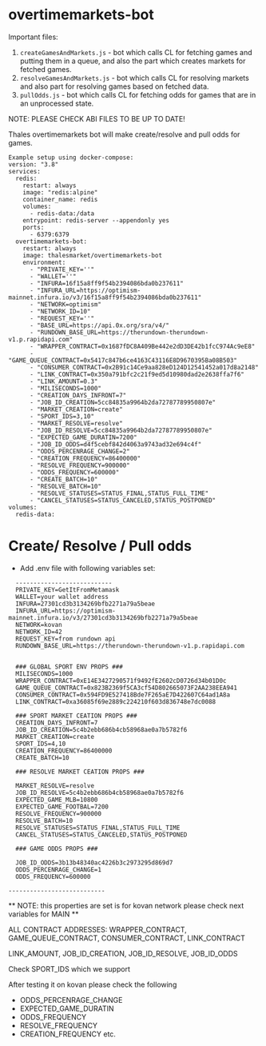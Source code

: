 # overtimemarkets-bot

Important files:

1. `createGamesAndMarkets.js` - bot which calls CL for fetching games and putting them in a queue, and also the part which creates markets for fetched games.
2. `resolveGamesAndMarkets.js` - bot which calls CL for resolving markets and also part for resolving games based on fetched data.
3. `pullOdds.js` - bot which calls CL for fetching odds for games that are in an unprocessed state.

NOTE: PLEASE CHECK ABI FILES TO BE UP TO DATE!

Thales overtimemarkets bot will make create/resolve and pull odds for games.  

```
Example setup using docker-compose:
version: "3.8"
services:
  redis:
    restart: always
    image: "redis:alpine"
    container_name: redis
    volumes:
      - redis-data:/data
    entrypoint: redis-server --appendonly yes
    ports:
      - 6379:6379
  overtimemarkets-bot:
    restart: always
    image: thalesmarket/overtimemarkets-bot
    environment:
      - "PRIVATE_KEY=''"
      - "WALLET=''"
      - "INFURA=16f15a8ff9f54b2394086bda0b237611"
      - "INFURA_URL=https://optimism-mainnet.infura.io/v3/16f15a8ff9f54b2394086bda0b237611"
      - "NETWORK=optimism"
      - "NETWORK_ID=10"
      - "REQUEST_KEY=''"
      - "BASE_URL=https://api.0x.org/sra/v4/"
      - "RUNDOWN_BASE_URL=https://therundown-therundown-v1.p.rapidapi.com"
      - "WRAPPER_CONTRACT=0x1687fDC8A409Be442e2dD3DE42b1fcC974Ac9eE8"
      - "GAME_QUEUE_CONTRACT=0x5417c847b6ce4163C43116E8D9670395Ba08B503"
      - "CONSUMER_CONTRACT=0x2B91c14Ce9aa828eD124D12541452a017d8a2148"
      - "LINK_CONTRACT=0x350a791bfc2c21f9ed5d10980dad2e2638ffa7f6"
      - "LINK_AMOUNT=0.3"
      - "MILISECONDS=1000"
      - "CREATION_DAYS_INFRONT=7"
      - "JOB_ID_CREATION=5cc84835a9964b2da72787789950807e"
      - "MARKET_CREATION=create"
      - "SPORT_IDS=3,10"
      - "MARKET_RESOLVE=resolve"
      - "JOB_ID_RESOLVE=5cc84835a9964b2da72787789950807e"
      - "EXPECTED_GAME_DURATIN=7200"
      - "JOB_ID_ODDS=d4f5cebf842d4063a9743ad32e694c4f"
      - "ODDS_PERCENRAGE_CHANGE=2"
      - "CREATION_FREQUENCY=86400000"
      - "RESOLVE_FREQUENCY=900000"
      - "ODDS_FREQUENCY=600000"
      - "CREATE_BATCH=10"
      - "RESOLVE_BATCH=10"
      - "RESOLVE_STATUSES=STATUS_FINAL,STATUS_FULL_TIME"
      - "CANCEL_STATUSES=STATUS_CANCELED,STATUS_POSTPONED"
volumes:
  redis-data:

```

# Create/ Resolve / Pull odds
 
- Add .env file with following variables set:
```
  ---------------------------  
  PRIVATE_KEY=GetItFromMetamask  
  WALLET=your wallet address    
  INFURA=27301cd3b3134269bfb2271a79a5beae    
  INFURA_URL=https://optimism-mainnet.infura.io/v3/27301cd3b3134269bfb2271a79a5beae    
  NETWORK=kovan    
  NETWORK_ID=42
  REQUEST_KEY=from rundown api
  RUNDOWN_BASE_URL=https://therundown-therundown-v1.p.rapidapi.com


  ### GLOBAL SPORT ENV PROPS ###  
  MILISECONDS=1000  
  WRAPPER_CONTRACT=0xE14E3427290571f9492fE2602cD0726d34b01D0c   
  GAME_QUEUE_CONTRACT=0x823B2369f5CA3cf54D802665073F2AA238EEA941  
  CONSUMER_CONTRACT=0x594FD9E527418Bde7F265aE7D422607C64ad1A8a  
  LINK_CONTRACT=0xa36085f69e2889c224210f603d836748e7dc0088  

  ### SPORT MARKET CEATION PROPS ###  
  CREATION_DAYS_INFRONT=7  
  JOB_ID_CREATION=5c4b2ebb686b4cb58968ae0a7b5782f6  
  MARKET_CREATION=create  
  SPORT_IDS=4,10  
  CREATION_FREQUENCY=86400000
  CREATE_BATCH=10

  ### RESOLVE MARKET CEATION PROPS ###  

  MARKET_RESOLVE=resolve  
  JOB_ID_RESOLVE=5c4b2ebb686b4cb58968ae0a7b5782f6  
  EXPECTED_GAME_MLB=10800
  EXPECTED_GAME_FOOTBAL=7200
  RESOLVE_FREQUENCY=900000
  RESOLVE_BATCH=10
  RESOLVE_STATUSES=STATUS_FINAL,STATUS_FULL_TIME
  CANCEL_STATUSES=STATUS_CANCELED,STATUS_POSTPONED

  ### GAME ODDS PROPS ###  

  JOB_ID_ODDS=3b13b48340ac4226b3c2973295d869d7  
  ODDS_PERCENRAGE_CHANGE=1
  ODDS_FREQUENCY=600000

---------------------------  
```
** NOTE: this properties are set is for kovan network please check next variables for MAIN **

ALL CONTRACT ADDRESSES: WRAPPER_CONTRACT, GAME_QUEUE_CONTRACT, CONSUMER_CONTRACT, LINK_CONTRACT  

LINK_AMOUNT, JOB_ID_CREATION, JOB_ID_RESOLVE, JOB_ID_ODDS  

Check SPORT_IDS which we support  

After testing it on kovan please check the following   
- ODDS_PERCENRAGE_CHANGE 
- EXPECTED_GAME_DURATIN
- ODDS_FREQUENCY
- RESOLVE_FREQUENCY
- CREATION_FREQUENCY
etc.